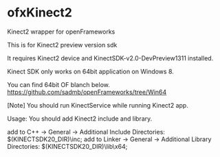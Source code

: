 ofxKinect2
==========

Kinect2 wrapper for openFrameworks

This is for Kinect2 preview version sdk

It requires Kinect2 device and KinectSDK-v2.0-DevPreview1311 installed.

Kinect SDK only works on 64bit application on Windows 8.

You can find 64bit OF blanch below.
https://github.com/sadmb/openFrameworks/tree/Win64

[Note] You should run KinectService while running Kinect2 app.

Usage: You should add Kinect2 include and library.

add to C++ -> General -> Additional Include Directories: $(KINECTSDK20_DIR)\inc;
add to Linker -> General -> Additional Library Directories: $(KINECTSDK20_DIR)\lib\x64;